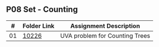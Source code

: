 ## P08 Set - Counting

| #          | Folder Link                                                                                                       | Assignment Description                         |
| :----:     | -------------------------------------------------------------------------------------------------------------     | ----------------------------------------       |
|   01       | [10226](https://github.com/DakTheProgrammer/4883-Programming-Techniques-Wilson/tree/master/Assignments/P08/10226) | UVA problem for Counting Trees                 |
